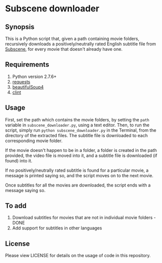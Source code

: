 <h1><b>Subscene downloader</b></h1>

<h2><b>Synopsis</b></h2>

This is a Python script that, given a path containing movie folders, recursively downloads a positively/neutrally rated English subtitle file from [Subscene](http://www.subscene.com), for every movie that doesn't already have one.

<h2><b>Requirements</b></h2>

1. Python version 2.7.6+
2. [requests](https://pypi.python.org/pypi/requests)
3. [beautifulSoup4](https://pypi.python.org/pypi/beautifulsoup4)
4. [clint](https://pypi.python.org/pypi/clint)

<h2><b>Usage</b></h2>

First, set the path which contains the movie folders, by setting the `path` variable in `subscene_downloader.py`, using a text editor. Then, to run the script, simply run `python subscene_downloader.py` in the Terminal, from the directory of the extracted files. The subtitle file is downloaded to each corresponding movie folder.

If the movie doesn't happen to be in a folder, a folder is created in the path provided, the video file is moved into it, and a subtitle file is downloaded (if found) into it. 

If no positively/neutrally rated subtitle is found for a particular movie, a message is printed saying so, and the script moves on to the next movie.

Once subtitles for all the movies are downloaded, the script ends with a message saying so.

<h2><b>To add</b></h2>

1. Download subtitles for movies that are not in individual movie folders - DONE
2. Add support for subtitles in other languages

<h2><b>License</b></h2>

Please view LICENSE for details on the usage of code in this repository.
